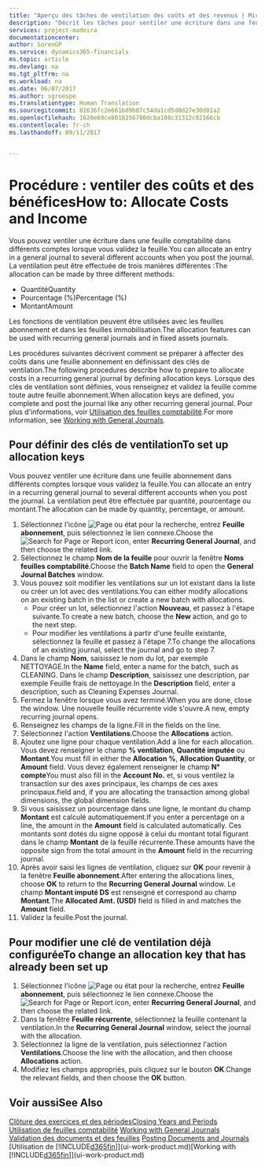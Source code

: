 ```yaml
---
title: "Aperçu des tâches de ventilation des coûts et des revenus | Microsoft Docs"
description: "Décrit les tâches pour ventiler une écriture dans une feuille comptabilité dans différents comptes lorsque vous validez la feuille."
services: project-madeira
documentationcenter: 
author: SorenGP
ms.service: dynamics365-financials
ms.topic: article
ms.devlang: na
ms.tgt_pltfrm: na
ms.workload: na
ms.date: 06/07/2017
ms.author: sgroespe
ms.translationtype: Human Translation
ms.sourcegitcommit: 81636fc2e661bd9b07c54da1cd5d0d27e30d01a2
ms.openlocfilehash: 1620e69ce8018256780dcba108c31312c02166cb
ms.contentlocale: fr-ch
ms.lasthandoff: 09/11/2017


---
```

# <a name="how-to-allocate-costs-and-income"></a><span data-ttu-id="548f1-103">Procédure : ventiler des coûts et des bénéfices</span><span class="sxs-lookup"><span data-stu-id="548f1-103">How to: Allocate Costs and Income</span></span>
<span data-ttu-id="548f1-104">Vous pouvez ventiler une écriture dans une feuille comptabilité dans différents comptes lorsque vous validez la feuille.</span><span class="sxs-lookup"><span data-stu-id="548f1-104">You can allocate an entry in a general journal to several different accounts when you post the journal.</span></span> <span data-ttu-id="548f1-105">La ventilation peut être effectuée de trois manières différentes :</span><span class="sxs-lookup"><span data-stu-id="548f1-105">The allocation can be made by three different methods:</span></span>

* <span data-ttu-id="548f1-106">Quantité</span><span class="sxs-lookup"><span data-stu-id="548f1-106">Quantity</span></span>
* <span data-ttu-id="548f1-107">Pourcentage (%)</span><span class="sxs-lookup"><span data-stu-id="548f1-107">Percentage (%)</span></span>
* <span data-ttu-id="548f1-108">Montant</span><span class="sxs-lookup"><span data-stu-id="548f1-108">Amount</span></span>

<span data-ttu-id="548f1-109">Les fonctions de ventilation peuvent être utilisées avec les feuilles abonnement et dans les feuilles immobilisation.</span><span class="sxs-lookup"><span data-stu-id="548f1-109">The allocation features can be used with recurring general journals and in fixed assets journals.</span></span>
<!--You can also distribute the cost or revenue of a line to an intercompany partner when you post a sales or purchase document. When you post the document, a line will be posted in your general journal, and a corresponding line will be created in the intercompany outbox.-->

<span data-ttu-id="548f1-110">Les procédures suivantes décrivent comment se préparer à affecter des coûts dans une feuille abonnement en définissant des clés de ventilation.</span><span class="sxs-lookup"><span data-stu-id="548f1-110">The following procedures describe how to prepare to allocate costs in a recurring general journal by defining allocation keys.</span></span> <span data-ttu-id="548f1-111">Lorsque des clés de ventilation sont définies, vous renseignez et validez la feuille comme toute autre feuille abonnement.</span><span class="sxs-lookup"><span data-stu-id="548f1-111">When allocation keys are defined, you complete and post the journal like any other recurring general journal.</span></span> <span data-ttu-id="548f1-112">Pour plus d'informations, voir [Utilisation des feuilles comptabilité](ui-work-general-journals.md).</span><span class="sxs-lookup"><span data-stu-id="548f1-112">For more information, see [Working with General Journals](ui-work-general-journals.md).</span></span>

## <a name="to-set-up-allocation-keys"></a><span data-ttu-id="548f1-113">Pour définir des clés de ventilation</span><span class="sxs-lookup"><span data-stu-id="548f1-113">To set up allocation keys</span></span>
<span data-ttu-id="548f1-114">Vous pouvez ventiler une écriture dans une feuille abonnement dans différents comptes lorsque vous validez la feuille.</span><span class="sxs-lookup"><span data-stu-id="548f1-114">You can allocate an entry in a recurring general journal to several different accounts when you post the journal.</span></span> <span data-ttu-id="548f1-115">La ventilation peut être effectuée par quantité, pourcentage ou montant.</span><span class="sxs-lookup"><span data-stu-id="548f1-115">The allocation can be made by quantity, percentage, or amount.</span></span>
1. <span data-ttu-id="548f1-116">Sélectionnez l'icône ![Page ou état pour la recherche](media/ui-search/search_small.png "icône Page ou état pour la recherche"), entrez **Feuille abonnement**, puis sélectionnez le lien connexe.</span><span class="sxs-lookup"><span data-stu-id="548f1-116">Choose the ![Search for Page or Report](media/ui-search/search_small.png "Search for Page or Report icon") icon, enter **Recurring General Journal**, and then choose the related link.</span></span>
2. <span data-ttu-id="548f1-117">Sélectionnez le champ **Nom de la feuille** pour ouvrir la fenêtre **Noms feuilles comptabilité**.</span><span class="sxs-lookup"><span data-stu-id="548f1-117">Choose the **Batch Name** field to open the **General Journal Batches** window.</span></span>
3. <span data-ttu-id="548f1-118">Vous pouvez soit modifier les ventilations sur un lot existant dans la liste ou créer un lot avec des ventilations.</span><span class="sxs-lookup"><span data-stu-id="548f1-118">You can either modify allocations on an existing batch in the list or create a new batch with allocations.</span></span>
   * <span data-ttu-id="548f1-119">Pour créer un lot, sélectionnez l'action **Nouveau**, et passez à l'étape suivante.</span><span class="sxs-lookup"><span data-stu-id="548f1-119">To create a new batch, choose the **New** action, and go to the next step.</span></span>
   * <span data-ttu-id="548f1-120">Pour modifier les ventilations à partir d'une feuille existante, sélectionnez la feuille et passez à l'étape 7.</span><span class="sxs-lookup"><span data-stu-id="548f1-120">To change the allocations of an existing journal, select the journal and go to step 7.</span></span>    
4. <span data-ttu-id="548f1-121">Dans le champ **Nom**, saisissez le nom du lot, par exemple NETTOYAGE.</span><span class="sxs-lookup"><span data-stu-id="548f1-121">In the **Name** field, enter a name for the batch, such as CLEANING.</span></span> <span data-ttu-id="548f1-122">Dans le champ **Description**, saisissez une description, par exemple Feuille frais de nettoyage.</span><span class="sxs-lookup"><span data-stu-id="548f1-122">In the **Description** field, enter a description, such as Cleaning Expenses Journal.</span></span>
5. <span data-ttu-id="548f1-123">Fermez la fenêtre lorsque vous avez terminé.</span><span class="sxs-lookup"><span data-stu-id="548f1-123">When you are done, close the window.</span></span> <span data-ttu-id="548f1-124">Une nouvelle feuille récurrente vide s'ouvre.</span><span class="sxs-lookup"><span data-stu-id="548f1-124">A new, empty recurring journal opens.</span></span>
6. <span data-ttu-id="548f1-125">Renseignez les champs de la ligne.</span><span class="sxs-lookup"><span data-stu-id="548f1-125">Fill in the fields on the line.</span></span>
7. <span data-ttu-id="548f1-126">Sélectionnez l'action **Ventilations**.</span><span class="sxs-lookup"><span data-stu-id="548f1-126">Choose the **Allocations** action.</span></span>
8. <span data-ttu-id="548f1-127">Ajoutez une ligne pour chaque ventilation.</span><span class="sxs-lookup"><span data-stu-id="548f1-127">Add a line for each allocation.</span></span> <span data-ttu-id="548f1-128">Vous devez renseigner le champ **% ventilation**, **Quantité imputée** ou **Montant**.</span><span class="sxs-lookup"><span data-stu-id="548f1-128">You must fill in either the **Allocation %**, **Allocation Quantity**, or **Amount** field.</span></span> <span data-ttu-id="548f1-129">Vous devez également renseigner le champ **N° compte**</span><span class="sxs-lookup"><span data-stu-id="548f1-129">You must also fill in the **Account No.**</span></span> <span data-ttu-id="548f1-130">et, si vous ventilez la transaction sur des axes principaux, les champs de ces axes principaux.</span><span class="sxs-lookup"><span data-stu-id="548f1-130">field and, if you are allocating the transaction among global dimensions, the global dimension fields.</span></span>
9. <span data-ttu-id="548f1-131">Si vous saisissez un pourcentage dans une ligne, le montant du champ **Montant** est calculé automatiquement.</span><span class="sxs-lookup"><span data-stu-id="548f1-131">If you enter a percentage on a line, the amount in the **Amount** field is calculated automatically.</span></span> <span data-ttu-id="548f1-132">Ces montants sont dotés du signe opposé à celui du montant total figurant dans le champ **Montant** de la feuille récurrente.</span><span class="sxs-lookup"><span data-stu-id="548f1-132">These amounts have the opposite sign from the total amount in the **Amount** field in the recurring journal.</span></span>
10. <span data-ttu-id="548f1-133">Après avoir saisi les lignes de ventilation, cliquez sur **OK** pour revenir à la fenêtre **Feuille abonnement**.</span><span class="sxs-lookup"><span data-stu-id="548f1-133">After entering the allocations lines, choose **OK** to return to the **Recurring General Journal** window.</span></span> <span data-ttu-id="548f1-134">Le champ **Montant imputé DS** est renseigné et correspond au champ **Montant**.</span><span class="sxs-lookup"><span data-stu-id="548f1-134">The **Allocated Amt. (USD)** field is filled in and matches the **Amount** field.</span></span>
11. <span data-ttu-id="548f1-135">Validez la feuille.</span><span class="sxs-lookup"><span data-stu-id="548f1-135">Post the journal.</span></span>

## <a name="to-change-an-allocation-key-that-has-already-been-set-up"></a><span data-ttu-id="548f1-136">Pour modifier une clé de ventilation déjà configurée</span><span class="sxs-lookup"><span data-stu-id="548f1-136">To change an allocation key that has already been set up</span></span>
1. <span data-ttu-id="548f1-137">Sélectionnez l'icône ![Page ou état pour la recherche](media/ui-search/search_small.png "icône Page ou état pour la recherche"), entrez **Feuille abonnement**, puis sélectionnez le lien connexe.</span><span class="sxs-lookup"><span data-stu-id="548f1-137">Choose the ![Search for Page or Report](media/ui-search/search_small.png "Search for Page or Report icon") icon, enter **Recurring General Journal**, and then choose the related link.</span></span>
2. <span data-ttu-id="548f1-138">Dans la fenêtre **Feuille récurrente**, sélectionnez la feuille contenant la ventilation.</span><span class="sxs-lookup"><span data-stu-id="548f1-138">In the **Recurring General Journal** window, select the journal with the allocation.</span></span>
3. <span data-ttu-id="548f1-139">Sélectionnez la ligne de la ventilation, puis sélectionnez l'action **Ventilations**.</span><span class="sxs-lookup"><span data-stu-id="548f1-139">Choose the line with the allocation, and then choose **Allocations** action.</span></span>
4. <span data-ttu-id="548f1-140">Modifiez les champs appropriés, puis cliquez sur le bouton **OK**.</span><span class="sxs-lookup"><span data-stu-id="548f1-140">Change the relevant fields, and then choose the **OK** button.</span></span>

## <a name="see-also"></a><span data-ttu-id="548f1-141">Voir aussi</span><span class="sxs-lookup"><span data-stu-id="548f1-141">See Also</span></span>
[<span data-ttu-id="548f1-142">Clôture des exercices et des périodes</span><span class="sxs-lookup"><span data-stu-id="548f1-142">Closing Years and Periods</span></span>](year-close-years-periods.md)  
<span data-ttu-id="548f1-143">[Utilisation de feuilles comptabilité](ui-work-general-journals.md)  </span><span class="sxs-lookup"><span data-stu-id="548f1-143">[Working with General Journals](ui-work-general-journals.md)  </span></span>  
<span data-ttu-id="548f1-144">[Validation des documents et des feuilles](ui-post-documents-journals.md)  </span><span class="sxs-lookup"><span data-stu-id="548f1-144">[Posting Documents and Journals](ui-post-documents-journals.md)  </span></span>  
<span data-ttu-id="548f1-145">[Utilisation de [!INCLUDE[d365fin](includes/d365fin_md.md)]](ui-work-product.md)</span><span class="sxs-lookup"><span data-stu-id="548f1-145">[Working with [!INCLUDE[d365fin](includes/d365fin_md.md)]](ui-work-product.md)</span></span>

